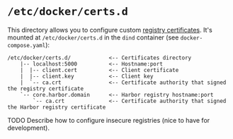 # `/etc/docker/certs.d`

This directory allows you to configure custom [registry certificates][registry-certificates].
It's mounted at `/etc/docker/certs.d` in the `dind` container (see `docker-compose.yaml`):

```
/etc/docker/certs.d/            <-- Certificates directory
    |-- localhost:5000          <-- Hostname:port
    |  |-- client.cert          <-- Client certificate
    |  |-- client.key           <-- Client key
    |  `-- ca.crt               <-- Certificate authority that signed the registry certificate
    `-- core.harbor.domain      <-- Harbor registry hostname:port
        `-- ca.crt              <-- Certificate authority that signed the Harbor registry certificate
```

TODO Describe how to configure insecure registries (nice to have for development).

[registry-certificates]: https://docs.docker.com/engine/security/certificates/
